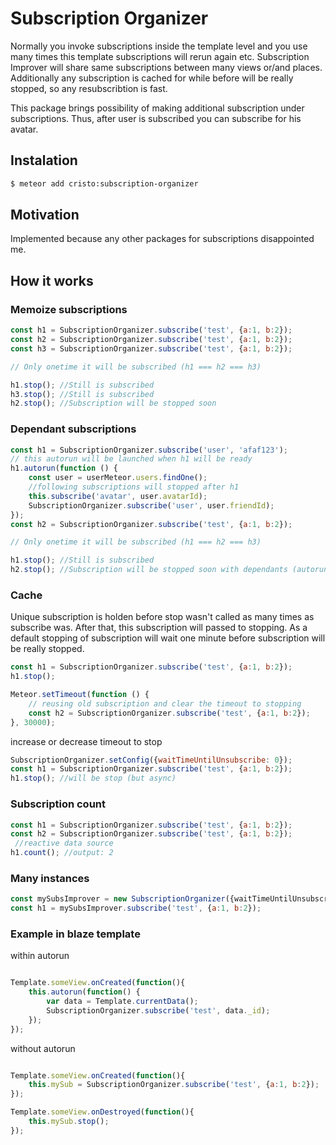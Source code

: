 # Subscription Organizer
Normally you invoke subscriptions inside the template level and you use many times this template
subscriptions will rerun again etc. Subscription Improver will share same subscriptions between many views or/and places.
Additionally any subscription is cached for while before will be really stopped, so any resubscribtion is fast.

This package brings possibility of making additional subscription under subscriptions.
Thus, after user is subscribed you can subscribe for his avatar.

## Instalation
```sh
$ meteor add cristo:subscription-organizer
```

## Motivation
Implemented because any other packages for subscriptions disappointed me.

## How it works

### Memoize subscriptions

```js
const h1 = SubscriptionOrganizer.subscribe('test', {a:1, b:2});
const h2 = SubscriptionOrganizer.subscribe('test', {a:1, b:2});
const h3 = SubscriptionOrganizer.subscribe('test', {a:1, b:2});

// Only onetime it will be subscribed (h1 === h2 === h3)

h1.stop(); //Still is subscribed
h3.stop(); //Still is subscribed
h2.stop(); //Subscription will be stopped soon

```

### Dependant subscriptions

```js
const h1 = SubscriptionOrganizer.subscribe('user', 'afaf123');
// this autorun will be launched when h1 will be ready
h1.autorun(function () {
    const user = userMeteor.users.findOne();
    //following subscriptions will stopped after h1
    this.subscribe('avatar', user.avatarId);
    SubscriptionOrganizer.subscribe('user', user.friendId);
});
const h2 = SubscriptionOrganizer.subscribe('test', {a:1, b:2});

// Only onetime it will be subscribed (h1 === h2 === h3)

h1.stop(); //Still is subscribed
h2.stop(); //Subscription will be stopped soon with dependants (autoruns)

```

### Cache

Unique subscription is holden before stop wasn't called as many times as subscribe was.
After that, this subscription will passed to stopping.
As a default stopping of subscription will wait one minute before subscription will be really stopped.

```js
const h1 = SubscriptionOrganizer.subscribe('test', {a:1, b:2});
h1.stop();

Meteor.setTimeout(function () {
    // reusing old subscription and clear the timeout to stopping
    const h2 = SubscriptionOrganizer.subscribe('test', {a:1, b:2});
}, 30000);

```

increase or decrease timeout to stop

```js
SubscriptionOrganizer.setConfig({waitTimeUntilUnsubscribe: 0});
const h1 = SubscriptionOrganizer.subscribe('test', {a:1, b:2});
h1.stop(); //will be stop (but async)

```

### Subscription count

```js
const h1 = SubscriptionOrganizer.subscribe('test', {a:1, b:2});
const h2 = SubscriptionOrganizer.subscribe('test', {a:1, b:2});
 //reactive data source
h1.count(); //output: 2
```

### Many instances

```js
const mySubsImprover = new SubscriptionOrganizer({waitTimeUntilUnsubscribe = 60000, connection = Meteor.connection});
const h1 = mySubsImprover.subscribe('test', {a:1, b:2});
```

### Example in blaze template

within autorun

```js

Template.someView.onCreated(function(){
    this.autorun(function() {
        var data = Template.currentData();
        SubscriptionOrganizer.subscribe('test', data._id);
    });
});

```

without autorun

```js

Template.someView.onCreated(function(){
    this.mySub = SubscriptionOrganizer.subscribe('test', {a:1, b:2});
});

Template.someView.onDestroyed(function(){
    this.mySub.stop();
});

```
